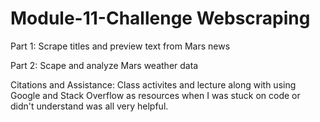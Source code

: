 # Module-11-Challenge Webscraping

Part 1:
Scrape titles and preview text from Mars news

Part 2:
Scape and analyze Mars weather data

Citations and Assistance:
Class activites and lecture along with using Google and Stack Overflow as resources when I was stuck on code or didn't understand was all very helpful.
